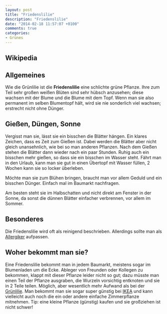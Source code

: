 ```yaml
---
layout: post
title: "Friedenslilie"
description: "Friedenslilie"
date: "2014-02-18 11:57:07 +0100"
comments: true
categories:
- Grünes
---
```

## Wikipedia
<!-- {% wikipedia Spathiphyllum lang:de %} -->

## Allgemeines
Wie die Grünlilie ist die **Friedenslilie** eine schlichte grüne Pflanze. Ihre zum Teil sehr großen weißen Blüten sind sehr hübsch anzusehen; diese wachsen mit der Blume und die Blume mit dem Topf. Wenn man sie also permanent im selben Blumentopf hält, wird sie nie sonderlich viel wachsen; erstrecht nicht ohne Dünger.

## Gießen, Düngen, Sonne
Vergisst man sie, lässt sie ein bisschen die Blätter hängen. Ein klares Zeichen, dass es Zeit zum Gießen ist. Dabei werden die Blätter aber nicht gleich unansehnlich, wie bei so man anderen Pflanzen. Nach dem Gießen stehen die Blätter dann wieder nach ein paar Stunden. Ruhig auch ein bisschen mehr gießen, so dass sie ein bisschen im Wasser steht. Fährt man in den Urlaub, kann man sie gut in einen Übertopf mit Wasser füllen, 2 Wochen kann sie so locker überleben.

Möchte man sie zum Blühen bringen, braucht man vor allem Geduld und ein bisschen Dünger. Einfach mal im Baumarkt nachfragen.

Am besten steht sie im Halbschatten und nicht direkt am Fenster in der Sonne, da sonst die dünnen Blätter einfacher verbrennen, vor allem im Sommer.

## Besonderes
Die Friedenslilie wird oft als reinigend beschrieben. Allerdings sollte man als [Allergiker](https://web.archive.org/web/20141016011622/http://www.ciao.de/Tipps_Tricks_fur_Allergiker__Test_2887506) aufpassen.

## Woher bekommt man sie?
Eine Friedenslilie bekommt man in jedem Baumarkt, meistens sogar im Blumenladen um die Ecke. Ableger von Freunden oder Kollegen zu bekommen, klappt mit dieser Pflanze leider nicht so gut; dazu müsste man einen Teil der Pflanze ausgraben, die Wurzeln vorsichtig entknoten und sie in 2 Teile teilen. Möglich, aber wesentlich mehr Aufwand als bei der [Grünlilie](https://einfache-zimmerpflanzen.de/blog/2014/02/18/grunlilie/ "Grünlilie bei Einfache Zimmerpflanzen"). Man bekommt man sie sogar super günstig bei [IKEA](http://www.ikea.com/de/de/catalog/products/60144901/ "Kleine Friedenslilie bei IKEA") und kann vielleicht auch noch die ein oder andere einfache Zimmerpflanze mitnehmen. Tip: eine kleine Pflanze (günstig) kaufen und sie großziehen ist nicht schwer!
